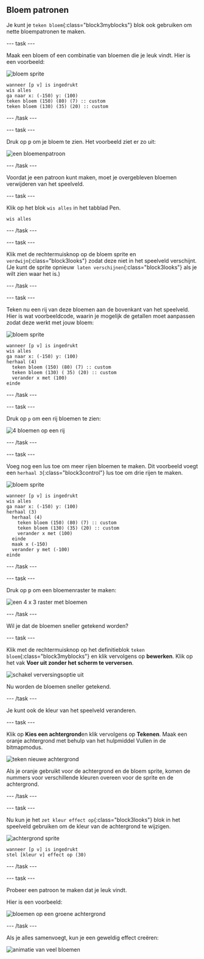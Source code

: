 ## Bloem patronen

Je kunt je `teken bloem`{:class="block3myblocks"} blok ook gebruiken om nette bloempatronen te maken.

\--- task \---

Maak een bloem of een combinatie van bloemen die je leuk vindt. Hier is een voorbeeld:

![bloem sprite](images/flower-sprite.png)

```blocks3
wanneer [p v] is ingedrukt
wis alles
ga naar x: (-150) y: (100)
teken bloem (150) (80) (7) :: custom
teken bloem (130) (35) (20) :: custom
```

\--- /task \---

\--- task \---

Druk op <kbd>p</kbd> om je bloem te zien. Het voorbeeld ziet er zo uit:

![een bloemenpatroon](images/flower-for-pattern-example.png)

\--- /task \---

Voordat je een patroon kunt maken, moet je overgebleven bloemen verwijderen van het speelveld.

\--- task \---

Klik op het blok `wis alles` in het tabblad Pen.

```blocks3
wis alles
```

\--- /task \---

\--- task \---

Klik met de rechtermuisknop op de bloem sprite en `verdwijn`{:class="block3looks"} zodat deze niet in het speelveld verschijnt. (Je kunt de sprite opnieuw` laten verschijnen`{:class="block3looks"} als je wilt zien waar het is.)

\--- /task \---

\--- task \---

Teken nu een rij van deze bloemen aan de bovenkant van het speelveld. Hier is wat voorbeeldcode, waarin je mogelijk de getallen moet aanpassen zodat deze werkt met jouw bloem:

![bloem sprite](images/flower-sprite.png)

```blocks3
wanneer [p v] is ingedrukt
wis alles
ga naar x: (-150) y: (100)
herhaal (4) 
  teken bloem (150) (80) (7) :: custom
  teken bloem (130) ( 35) (20) :: custom
  verander x met (100)
einde
```

\--- /task \---

\--- task \---

Druk op `p` om een rij bloemen te zien:

![4 bloemen op een rij](images/flower-pattern-row-example.png)

\--- /task \---

\--- task \---

Voeg nog een lus toe om meer rijen bloemen te maken. Dit voorbeeld voegt een `herhaal 3`{:class="block3control"} lus toe om drie rijen te maken.

![bloem sprite](images/flower-sprite.png)

```blocks3
wanneer [p v] is ingedrukt
wis alles
ga naar x: (-150) y: (100)
herhaal (3) 
  herhaal (4) 
    teken bloem (150) (80) (7) :: custom
    teken bloem (130) (35) (20) :: custom
    verander x met (100)
  einde
  maak x (-150)
  verander y met (-100)
einde
```

\--- /task \---

\--- task \---

Druk op <kbd>p</kbd> om een bloemenraster te maken:

![een 4 x 3 raster met bloemen](images/flower-pattern-rows-example.png)

\--- /task \---

Wil je dat de bloemen sneller getekend worden?

\--- task \---

Klik met de rechtermuisknop op het definitieblok `teken bloem`{:class="block3myblocks"} en klik vervolgens op **bewerken**. Klik op het vak **Voer uit zonder het scherm te verversen**.

![schakel verversingsoptie uit](images/flower-no-refresh.png)

Nu worden de bloemen sneller getekend.

\--- /task \---

Je kunt ook de kleur van het speelveld veranderen.

\--- task \---

Klik op **Kies een achtergrond**en klik vervolgens op **Tekenen**. Maak een oranje achtergrond met behulp van het hulpmiddel Vullen in de bitmapmodus.

![teken nieuwe achtergrond](images/flower-orange-backdrop.png)

Als je oranje gebruikt voor de achtergrond en de bloem sprite, komen de nummers voor verschillende kleuren overeen voor de sprite en de achtergrond.

\--- /task \---

\--- task \---

Nu kun je het `zet kleur effect op`{:class="block3looks"} blok in het speelveld gebruiken om de kleur van de achtergrond te wijzigen.

![achtergrond sprite](images/stage-sprite.png)

```blocks3
wanneer [p v] is ingedrukt
stel [kleur v] effect op (30)
```

\--- /task \---

\--- task \---

Probeer een patroon te maken dat je leuk vindt.

Hier is een voorbeeld:

![bloemen op een groene achtergrond](images/flower-pattern-background.png)

\--- /task \---

Als je alles samenvoegt, kun je een geweldig effect creëren:

![animatie van veel bloemen](images/flower-gen-example.gif)